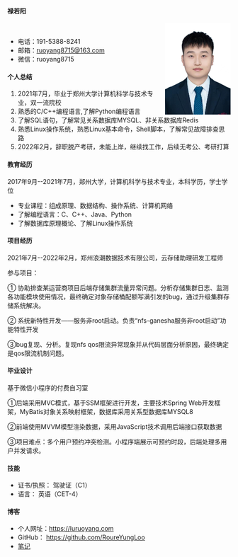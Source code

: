 #### 禄若阳

<div><img src="docs/resume.jpeg" style="width: 148px;height: 207px;float: right;"><br/>


- 电话：191-5388-8241
- 邮箱：ruoyang8715@163.com
- 微信：ruoyang8715

#### 个人总结

1. 2021年7月，毕业于郑州大学计算机科学与技术专业，双一流院校
2. 熟悉的C/C++编程语言,了解Python编程语言
3. 了解SQL语句，了解常见关系数据库MYSQL、非关系数据库Redis
4. 熟悉Linux操作系统，熟悉Linux基本命令，Shell脚本，了解常见故障排查思路
5. 2022年2月，辞职脱产考研，未能上岸，继续找工作，后续无考公、考研打算

#### 教育经历

2017年9月--2021年7月，郑州大学，计算机科学与技术专业，本科学历，学士学位

- 专业课程：组成原理、数据结构、操作系统、计算机网络
- 了解编程语言：C、C++、Java、Python
- 了解数据库原理概论、了解Linux操作系统

#### 项目经历

2021年7月--2022年2月，郑州浪潮数据技术有限公司，云存储助理研发工程师

参与项目：

① 协助排查某运营商项目后端存储集群流量异常问题。分析存储集群日志、监测各功能模块使用情况，最终确定对象存储桶配额写满引发的bug，通过升级集群存储系统解决。

② 系统新特性开发——服务非root启动。负责“nfs-ganesha服务非root启动”功能特性开发

③bug复现、分析。复现nfs qos限流异常现象并从代码层面分析原因，最终确定是qos限流机制问题。

#### 毕业设计

基于微信小程序的付费自习室

①后端采用MVC模式，基于SSM框架进行开发，主要技术Spring Web开发框架，MyBatis对象关系映射框架，数据库采用关系型数据库MYSQL8

②前端使用MVVM模型渲染数据，采用JavaScript技术调用后端接口获取数据

③项目难点：多个用户预约冲突检测。小程序端展示可预约时段，后端处理多用户并发请求。

#### 技能

- 证书/执照： 驾驶证（C1）
- 语言： 英语（CET-4）

#### 博客

- 个人网址：https://luruoyang.com
- GitHub： https://github.com/RoureYungLoo
- [笔记](./index.md)


